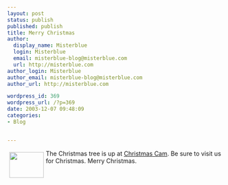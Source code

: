 ```yaml
---
layout: post
status: publish
published: publish
title: Merry Christmas
author:
  display_name: Misterblue
  login: Misterblue
  email: misterblue-blog@misterblue.com
  url: http://misterblue.com
author_login: Misterblue
author_email: misterblue-blog@misterblue.com
author_url: http://misterblue.com

wordpress_id: 369
wordpress_url: /?p=369
date: 2003-12-07 09:48:09
categories:
- Blog


---
```

<img src="http://www.livingroomcam.us/latest3.jpg"
   height="60" width="80" style="float: left; margin: 5px" />
<p>
The Christmas tree is up at
<a href="http://ChristmasCam.us/">Christmas Cam</a>.
Be sure to visit us for Christmas.
Merry Christmas.
</p>
